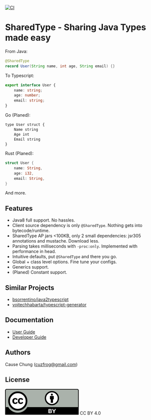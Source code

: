 [![CI](https://github.com/cuzfrog/sharedtype/actions/workflows/ci.yaml/badge.svg)](https://github.com/cuzfrog/sharedtype/actions/workflows/ci.yaml)
# SharedType - Sharing Java Types made easy
From Java:
```java
@SharedType
record User(String name, int age, String email) {}
```
To Typescript:
```typescript
export interface User {
    name: string;
    age: number;
    email: string;
}
```
Go (Planed):
```golang
type User struct {
    Name string
    Age int
    Email string
}
```
Rust (Planed):
```rust
struct User {
    name: String,
    age: i32,
    email: String,
}
```
And more.

## Features
* Java8 full support. No hassles.
* Client source dependency is only `@SharedType`. Nothing gets into bytecode/runtime.
* SharedType AP jars <100KB, only 2 small dependencies: jsr305 annotations and mustache. Download less.
* Parsing takes milliseconds with `-proc:only`. Implemented with performance in head.
* Intuitive defaults, put `@SharedType` and there you go.
* Global + class level options. Fine tune your configs.
* Generics support.
* (Planed) Constant support.

## Similar Projects
* [bsorrentino/java2typescript](https://github.com/bsorrentino/java2typescript)
* [vojtechhabarta/typescript-generator](https://github.com/vojtechhabarta/typescript-generator)

## Documentation
* [User Guide](doc/Usage.md)
* [Developer Guide](doc/Development.md)

## Authors
Cause Chung (cuzfrog@gmail.com)

## License
![CC BY 4.0](./misc/by.svg)
CC BY 4.0
